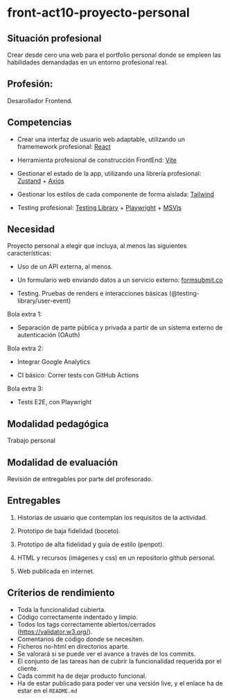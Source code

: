 # front-act10-proyecto-personal


## Situación profesional

Crear desde cero una web para el portfolio personal donde se empleen las habilidades demandadas en un entorno profesional real.


## Profesión:

Desarollador Frontend.


## Competencias

- Crear una interfaz de usuario web adaptable, utilizando un framemework profesional: [React](https://es.react.dev/)

- Herramienta profesional de construcción FrontEnd: [Vite](https://vite.dev/)

- Gestionar el estado de la app, utilizando una librería profesional: [Zustand](https://zustand-demo.pmnd.rs/) + [Axios](https://axios-http.com/es/docs/intro)

- Gestionar los estilos de cada componente de forma aislada: [Tailwind](https://tailwindcss.com/)

- Testing profesional: [Testing Library](https://testing-library.com/) + [Playwright](https://playwright.dev/) + [MSVjs](https://mswjs.io/)


## Necesidad

Proyecto personal a elegir que incluya, al menos las siguientes características:

 - Uso de un API externa, al menos.

 - Un formulario web enviando datos a un servicio externo: [formsubmit.co](https://formsubmit.co/unemail@dominio.com)

 - Testing. Pruebas de renders e interacciones básicas (@testing-library/user-event)


Bola extra 1:

 - Separación de parte pública y privada a partir de un sistema externo de autenticación (OAuth)
   

Bola extra 2:

 - Integrar Google Analytics

 - CI básico: Correr tests con GitHub Actions

Bola extra 3:

 - Tests E2E, con Playwright

## Modalidad pedagógica

Trabajo personal


## Modalidad de evaluación

Revisión de entregables por parte del profesorado.


## Entregables

1. Historias de usuario que contemplan los requisitos de la actividad.

2. Prototipo de baja fidelidad (boceto).

3. Prototipo de alta fidelidad y guía de estilo (penpot).

4. HTML y recursos (imágenes y css) en un repositorio github personal.

5. Web publicada en internet.


## Criterios de rendimiento

- Toda la funcionalidad cubierta.
- Código correctamente indentado y limpio.
- Todos los tags correctamente abiertos/cerrados (https://validator.w3.org/).
- Comentarios de código donde se necesiten.
- Ficheros no-html en directorios aparte.
- Se valorará si se puede ver el avance a través de los commits.
- El conjunto de las tareas han de cubrir la funcionalidad requerida por el cliente.
- Cada commit ha de dejar producto funcional.
- Ha de estar publicado para poder ver una versión live, y el enlace ha de estar en el `README.md`


